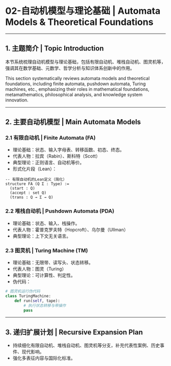 # 02-自动机模型与理论基础 | Automata Models & Theoretical Foundations

---

## 1. 主题简介 | Topic Introduction

本节系统梳理自动机模型与理论基础，包括有限自动机、堆栈自动机、图灵机等，强调其在数学基础、元数学、哲学分析与知识体系创新中的作用。

This section systematically reviews automata models and theoretical foundations, including finite automata, pushdown automata, Turing machines, etc., emphasizing their roles in mathematical foundations, metamathematics, philosophical analysis, and knowledge system innovation.

---

## 2. 主要自动机模型 | Main Automata Models

### 2.1 有限自动机 | Finite Automata (FA)

- 理论基础：状态、输入字母表、转移函数、初态、终态。
- 代表人物：拉宾（Rabin）、斯科特（Scott）
- 典型理论：正则语言、自动机等价。
- 形式化片段（Lean）：

```lean
-- 有限自动机的Lean定义（简化）
structure FA (Q Σ : Type) :=
  (start : Q)
  (accept : set Q)
  (trans : Q → Σ → Q)
```

### 2.2 堆栈自动机 | Pushdown Automata (PDA)

- 理论基础：状态、输入、栈操作。
- 代表人物：霍普克罗夫特（Hopcroft）、乌尔曼（Ullman）
- 典型理论：上下文无关语言。

### 2.3 图灵机 | Turing Machine (TM)

- 理论基础：无限带、读写头、状态转移。
- 代表人物：图灵（Turing）
- 典型理论：可计算性、判定性。
- 伪代码：

```python
# 图灵机运行伪代码
class TuringMachine:
    def run(self, tape):
        # 执行状态转移与带操作
        pass
```

---

## 3. 递归扩展计划 | Recursive Expansion Plan

- 持续细化有限自动机、堆栈自动机、图灵机等分支，补充代表性案例、历史事件、现代影响。
- 强化多表征内容与国际化标准。
